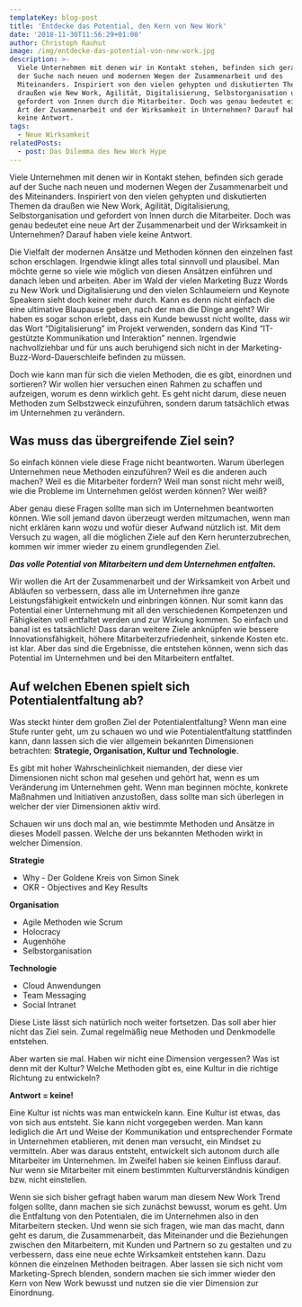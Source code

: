 ```yaml
---
templateKey: blog-post
title: 'Entdecke das Potential, den Kern von New Work'
date: '2018-11-30T11:56:29+01:00'
author: Christoph Rauhut
image: /img/entdecke-das-potential-von-new-work.jpg
description: >-
  Viele Unternehmen mit denen wir in Kontakt stehen, befinden sich gerade auf
  der Suche nach neuen und modernen Wegen der Zusammenarbeit und des
  Miteinanders. Inspiriert von den vielen gehypten und diskutierten Themen da
  draußen wie New Work, Agilität, Digitalisierung, Selbstorganisation und
  gefordert von Innen durch die Mitarbeiter. Doch was genau bedeutet eine neue
  Art der Zusammenarbeit und der Wirksamkeit in Unternehmen? Darauf haben viele
  keine Antwort.
tags:
  - Neue Wirksamkeit
relatedPosts:
  - post: Das Dilemma des New Work Hype
---
```

Viele Unternehmen mit denen wir in Kontakt stehen, befinden sich gerade auf der Suche nach neuen und modernen Wegen der Zusammenarbeit und des Miteinanders. Inspiriert von den vielen gehypten und diskutierten Themen da draußen wie New Work, Agilität, Digitalisierung, Selbstorganisation und gefordert von Innen durch die Mitarbeiter. Doch was genau bedeutet eine neue Art der Zusammenarbeit und der Wirksamkeit in Unternehmen? Darauf haben viele keine Antwort. 



Die Vielfalt der modernen Ansätze und Methoden können den einzelnen fast schon erschlagen. Irgendwie klingt alles total sinnvoll und plausibel. Man möchte gerne so viele wie möglich von diesen Ansätzen einführen und danach leben und arbeiten. Aber im Wald der vielen Marketing Buzz Words zu New Work und Digitalisierung und den vielen Schlaumeiern und Keynote Speakern sieht doch keiner mehr durch. Kann es denn nicht einfach die eine ultimative Blaupause geben, nach der man die Dinge angeht? Wir haben es sogar schon erlebt, dass ein Kunde bewusst nicht wollte, dass wir das Wort “Digitalisierung” im Projekt verwenden, sondern das Kind “IT-gestützte Kommunikation und Interaktion” nennen. Irgendwie nachvollziehbar und für uns auch beruhigend sich nicht in der Marketing-Buzz-Word-Dauerschleife befinden zu müssen.



Doch wie kann man für sich die vielen Methoden, die es gibt, einordnen und sortieren? Wir wollen hier versuchen einen Rahmen zu schaffen und aufzeigen, worum es denn wirklich geht. Es geht nicht darum, diese neuen Methoden zum Selbstzweck einzuführen, sondern darum tatsächlich etwas im Unternehmen zu verändern. 

## Was muss das übergreifende Ziel sein?

So einfach können viele diese Frage nicht beantworten. Warum überlegen Unternehmen neue Methoden einzuführen? Weil es die anderen auch machen? Weil es die Mitarbeiter fordern? Weil man sonst nicht mehr weiß, wie die Probleme im Unternehmen gelöst werden können? Wer weiß?



Aber genau diese Fragen sollte man sich im Unternehmen beantworten können. Wie soll jemand davon überzeugt werden mitzumachen, wenn man nicht erklären kann wozu und wofür dieser Aufwand nützlich ist. Mit dem Versuch zu wagen, all die möglichen Ziele auf den Kern herunterzubrechen, kommen wir immer wieder zu einem grundlegenden Ziel. 



_**Das volle Potential von Mitarbeitern und dem Unternehmen entfalten.**_



Wir wollen die Art der Zusammenarbeit und der Wirksamkeit von Arbeit und Abläufen so verbessern, dass alle im Unternehmen ihre ganze Leistungsfähigkeit entwickeln und einbringen können. Nur somit kann das Potential einer Unternehmung mit all den verschiedenen Kompetenzen und Fähigkeiten voll entfaltet werden und zur Wirkung kommen. So einfach und banal ist es tatsächlich! Dass daran weitere Ziele anknüpfen wie bessere Innovationsfähigkeit, höhere Mitarbeiterzufriedenheit, sinkende Kosten etc. ist klar. Aber das sind die Ergebnisse, die entstehen können, wenn sich das Potential im Unternehmen und bei den Mitarbeitern entfaltet. 

## Auf welchen Ebenen spielt sich Potentialentfaltung ab?

Was steckt hinter dem großen Ziel der Potentialentfaltung? Wenn man eine Stufe runter geht, um zu schauen wo und wie Potentialentfaltung stattfinden kann, dann lassen sich die vier allgemein bekannten Dimensionen betrachten: **Strategie, Organisation, Kultur und Technologie**. 



Es gibt mit hoher Wahrscheinlichkeit niemanden, der diese vier Dimensionen nicht schon mal gesehen und gehört hat, wenn es um Veränderung im Unternehmen geht. Wenn man beginnen möchte, konkrete Maßnahmen und Initiativen anzustoßen, dass sollte man sich überlegen in welcher der vier Dimensionen aktiv wird.



Schauen wir uns doch mal an, wie bestimmte Methoden und Ansätze in dieses Modell passen. Welche der uns bekannten Methoden wirkt in welcher Dimension.



**Strategie**

* Why - Der Goldene Kreis von Simon Sinek
* OKR - Objectives and Key Results



**Organisation**

* Agile Methoden wie Scrum
* Holocracy
* Augenhöhe
* Selbstorganisation



**Technologie**

* Cloud Anwendungen
* Team Messaging
* Social Intranet



Diese Liste lässt sich natürlich noch weiter fortsetzen. Das soll aber hier nicht das Ziel sein. Zumal regelmäßig neue Methoden und Denkmodelle entstehen. 



Aber warten sie mal. Haben wir nicht eine Dimension vergessen? Was ist denn mit der Kultur? Welche Methoden gibt es, eine Kultur in die richtige Richtung zu entwickeln? 



**Antwort = keine!**



Eine Kultur ist nichts was man entwickeln kann. Eine Kultur ist etwas, das von sich aus entsteht. Sie kann nicht vorgegeben werden. Man kann lediglich die Art und Weise der Kommunikation und entsprechender Formate in Unternehmen etablieren, mit denen man versucht, ein Mindset zu vermitteln. Aber was daraus entsteht, entwickelt sich autonom durch alle Mitarbeiter im Unternehmen. Im Zweifel haben sie keinen Einfluss darauf. Nur wenn sie Mitarbeiter mit einem bestimmten Kulturverständnis kündigen bzw. nicht einstellen. 



Wenn sie sich bisher gefragt haben warum man diesem New Work Trend folgen sollte, dann machen sie sich zunächst bewusst, worum es geht. Um die Entfaltung von den Potentialen, die im Unternehmen also in den Mitarbeitern stecken. Und wenn sie sich fragen, wie man das macht, dann geht es darum, die Zusammenarbeit, das Miteinander und die Beziehungen zwischen den Mitarbeitern, mit Kunden und Partnern so zu gestalten und zu verbessern, dass eine neue echte Wirksamkeit entstehen kann. Dazu können die einzelnen Methoden beitragen. Aber lassen sie sich nicht vom Marketing-Sprech blenden, sondern machen sie sich immer wieder den Kern von New Work bewusst und nutzen sie die vier Dimension zur Einordnung.
